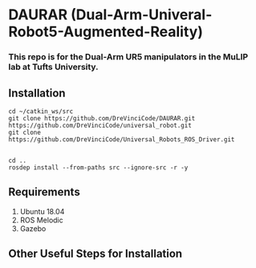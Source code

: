 # DAURAR (Dual-Arm-Univeral-Robot5-Augmented-Reality)
### This repo is for the Dual-Arm UR5 manipulators in the MuLIP lab at Tufts University.

## Installation 

```
cd ~/catkin_ws/src
git clone https://github.com/DreVinciCode/DAURAR.git
https://github.com/DreVinciCode/universal_robot.git
git clone https://github.com/DreVinciCode/Universal_Robots_ROS_Driver.git


cd ..
rosdep install --from-paths src --ignore-src -r -y

```

## Requirements
1. Ubuntu 18.04
2. ROS Melodic
3. Gazebo

## Other Useful Steps for Installation
